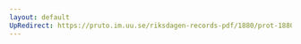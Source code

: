 ```yaml
---
layout: default
UpRedirect: https://pruto.im.uu.se/riksdagen-records-pdf/1880/prot-1880--ak--024/prot-1880--ak--024_025.pdf
---
```

